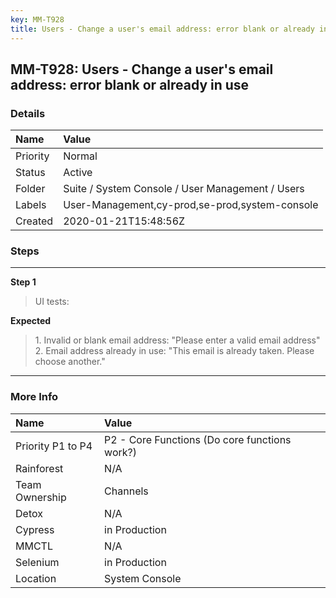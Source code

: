 ```yaml
---
key: MM-T928
title: Users - Change a user's email address: error blank or already in use
---
```


## MM-T928: Users - Change a user's email address: error blank or already in use

### Details

| Name     | Value                                            |
| :------- | :----------------------------------------------- |
| Priority | Normal                                           |
| Status   | Active                                           |
| Folder   | Suite / System Console / User Management / Users |
| Labels   | User-Management,cy-prod,se-prod,system-console   |
| Created  | 2020-01-21T15:48:56Z                             |

### Steps

<hr/>

**Step 1**

> <article>UI tests:</article>

**Expected**

> <article>1. Invalid or blank email address: &quot;Please enter a valid email address&quot;<br />2. Email address already in use: &quot;This email is already taken. Please choose another.&quot;</article>

<hr/>

### More Info

| Name              | Value                                         |
| :---------------- | :-------------------------------------------- |
| Priority P1 to P4 | P2 - Core Functions (Do core functions work?) |
| Rainforest        | N/A                                           |
| Team Ownership    | Channels                                      |
| Detox             | N/A                                           |
| Cypress           | in Production                                 |
| MMCTL             | N/A                                           |
| Selenium          | in Production                                 |
| Location          | System Console                                |
